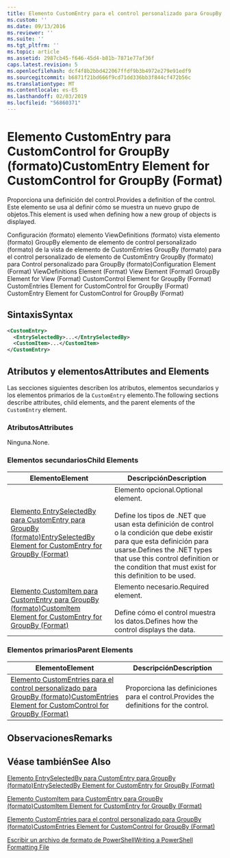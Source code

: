```yaml
---
title: Elemento CustomEntry para el control personalizado para GroupBy (formato) | Microsoft Docs
ms.custom: ''
ms.date: 09/13/2016
ms.reviewer: ''
ms.suite: ''
ms.tgt_pltfrm: ''
ms.topic: article
ms.assetid: 2987cb45-f646-45d4-b81b-7871e77af36f
caps.latest.revision: 5
ms.openlocfilehash: dcf4f8b2bbd422067ffdf9b3b4972e279e91edf9
ms.sourcegitcommit: b6871f21bd666f9cd71dd336bb3f844cf472b56c
ms.translationtype: MT
ms.contentlocale: es-ES
ms.lasthandoff: 02/03/2019
ms.locfileid: "56860371"
---
```

# <a name="customentry-element-for-customcontrol-for-groupby-format"></a><span data-ttu-id="3351e-102">Elemento CustomEntry para CustomControl for GroupBy (formato)</span><span class="sxs-lookup"><span data-stu-id="3351e-102">CustomEntry Element for CustomControl for GroupBy (Format)</span></span>

<span data-ttu-id="3351e-103">Proporciona una definición del control.</span><span class="sxs-lookup"><span data-stu-id="3351e-103">Provides a definition of the control.</span></span> <span data-ttu-id="3351e-104">Este elemento se usa al definir cómo se muestra un nuevo grupo de objetos.</span><span class="sxs-lookup"><span data-stu-id="3351e-104">This element is used when defining how a new group of objects is displayed.</span></span>

<span data-ttu-id="3351e-105">Configuración (formato) elemento ViewDefinitions (formato) vista elemento (formato) GroupBy elemento de elemento de control personalizado (formato) de la vista de elemento de CustomEntries GroupBy (formato) para el control personalizado de elemento de CustomEntry GroupBy (formato) para Control personalizado para GroupBy (formato)</span><span class="sxs-lookup"><span data-stu-id="3351e-105">Configuration Element (Format) ViewDefinitions Element (Format) View Element (Format) GroupBy Element for View (Format) CustomControl Element for GroupBy (Format) CustomEntries Element for CustomControl for GroupBy (Format) CustomEntry Element for CustomControl for GroupBy (Format)</span></span>

## <a name="syntax"></a><span data-ttu-id="3351e-106">Sintaxis</span><span class="sxs-lookup"><span data-stu-id="3351e-106">Syntax</span></span>

```xml
<CustomEntry>
  <EntrySelectedBy>...</EntrySelectedBy>
  <CustomItem>...</CustomItem>
</CustomEntry>
```

## <a name="attributes-and-elements"></a><span data-ttu-id="3351e-107">Atributos y elementos</span><span class="sxs-lookup"><span data-stu-id="3351e-107">Attributes and Elements</span></span>

<span data-ttu-id="3351e-108">Las secciones siguientes describen los atributos, elementos secundarios y los elementos primarios de la `CustomEntry` elemento.</span><span class="sxs-lookup"><span data-stu-id="3351e-108">The following sections describe attributes, child elements, and the parent elements of the `CustomEntry` element.</span></span>

### <a name="attributes"></a><span data-ttu-id="3351e-109">Atributos</span><span class="sxs-lookup"><span data-stu-id="3351e-109">Attributes</span></span>

<span data-ttu-id="3351e-110">Ninguna.</span><span class="sxs-lookup"><span data-stu-id="3351e-110">None.</span></span>

### <a name="child-elements"></a><span data-ttu-id="3351e-111">Elementos secundarios</span><span class="sxs-lookup"><span data-stu-id="3351e-111">Child Elements</span></span>

|<span data-ttu-id="3351e-112">Elemento</span><span class="sxs-lookup"><span data-stu-id="3351e-112">Element</span></span>|<span data-ttu-id="3351e-113">Descripción</span><span class="sxs-lookup"><span data-stu-id="3351e-113">Description</span></span>|
|-------------|-----------------|
|[<span data-ttu-id="3351e-114">Elemento EntrySelectedBy para CustomEntry para GroupBy (formato)</span><span class="sxs-lookup"><span data-stu-id="3351e-114">EntrySelectedBy Element for CustomEntry for GroupBy (Format)</span></span>](./entryselectedby-element-for-customentry-for-groupby-format.md)|<span data-ttu-id="3351e-115">Elemento opcional.</span><span class="sxs-lookup"><span data-stu-id="3351e-115">Optional element.</span></span><br /><br /> <span data-ttu-id="3351e-116">Define los tipos de .NET que usan esta definición de control o la condición que debe existir para que esta definición para usarse.</span><span class="sxs-lookup"><span data-stu-id="3351e-116">Defines the .NET types that use this control definition or the condition that must exist for this definition to be used.</span></span>|
|[<span data-ttu-id="3351e-117">Elemento CustomItem para CustomEntry para GroupBy (formato)</span><span class="sxs-lookup"><span data-stu-id="3351e-117">CustomItem Element for CustomEntry for GroupBy (Format)</span></span>](./customitem-element-for-customentry-for-groupby-format.md)|<span data-ttu-id="3351e-118">Elemento necesario.</span><span class="sxs-lookup"><span data-stu-id="3351e-118">Required element.</span></span><br /><br /> <span data-ttu-id="3351e-119">Define cómo el control muestra los datos.</span><span class="sxs-lookup"><span data-stu-id="3351e-119">Defines how the control displays the data.</span></span>|

### <a name="parent-elements"></a><span data-ttu-id="3351e-120">Elementos primarios</span><span class="sxs-lookup"><span data-stu-id="3351e-120">Parent Elements</span></span>

|<span data-ttu-id="3351e-121">Elemento</span><span class="sxs-lookup"><span data-stu-id="3351e-121">Element</span></span>|<span data-ttu-id="3351e-122">Descripción</span><span class="sxs-lookup"><span data-stu-id="3351e-122">Description</span></span>|
|-------------|-----------------|
|[<span data-ttu-id="3351e-123">Elemento CustomEntries para el control personalizado para GroupBy (formato)</span><span class="sxs-lookup"><span data-stu-id="3351e-123">CustomEntries Element for CustomControl for GroupBy (Format)</span></span>](./customentries-element-for-customcontrol-for-groupby-format.md)|<span data-ttu-id="3351e-124">Proporciona las definiciones para el control.</span><span class="sxs-lookup"><span data-stu-id="3351e-124">Provides the definitions for the control.</span></span>|

## <a name="remarks"></a><span data-ttu-id="3351e-125">Observaciones</span><span class="sxs-lookup"><span data-stu-id="3351e-125">Remarks</span></span>

## <a name="see-also"></a><span data-ttu-id="3351e-126">Véase también</span><span class="sxs-lookup"><span data-stu-id="3351e-126">See Also</span></span>

[<span data-ttu-id="3351e-127">Elemento EntrySelectedBy para CustomEntry para GroupBy (formato)</span><span class="sxs-lookup"><span data-stu-id="3351e-127">EntrySelectedBy Element for CustomEntry for GroupBy (Format)</span></span>](./entryselectedby-element-for-customentry-for-groupby-format.md)

[<span data-ttu-id="3351e-128">Elemento CustomItem para CustomEntry para GroupBy (formato)</span><span class="sxs-lookup"><span data-stu-id="3351e-128">CustomItem Element for CustomEntry for GroupBy (Format)</span></span>](./customitem-element-for-customentry-for-groupby-format.md)

[<span data-ttu-id="3351e-129">Elemento CustomEntries para el control personalizado para GroupBy (formato)</span><span class="sxs-lookup"><span data-stu-id="3351e-129">CustomEntries Element for CustomControl for GroupBy (Format)</span></span>](./customentries-element-for-customcontrol-for-groupby-format.md)

[<span data-ttu-id="3351e-130">Escribir un archivo de formato de PowerShell</span><span class="sxs-lookup"><span data-stu-id="3351e-130">Writing a PowerShell Formatting File</span></span>](./writing-a-powershell-formatting-file.md)
